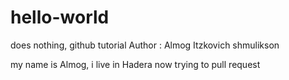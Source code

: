 # hello-world
does nothing, github tutorial
Author : Almog Itzkovich
shmulikson

my name is Almog, i live in Hadera
now trying to pull request
